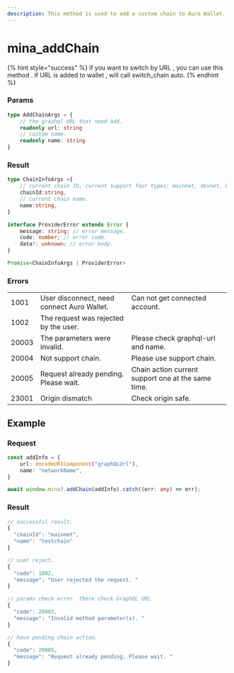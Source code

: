 ```yaml
---
description: This method is used to add a custom chain to Auro Wallet.
---
```


# mina\_addChain

{% hint style="success" %}
if you want to switch by URL , you can use this method . if URL is added to wallet , will call switch\_chain auto.
{% endhint %}

### Params

```typescript
type AddChainArgs = {
    // the graphql URL that need add.
    readonly url: string
    // custom name.
    readonly name: string
}
```

### Result

```typescript
type ChainInfoArgs ={
    // current chain ID, current support four types: mainnet, devnet, berkeley, testworld2.
    chainId:string,
    // current chain name.
    name:string,
}

interface ProviderError extends Error {
    message: string; // error message.
    code: number; // error code.
    data?: unknown; // error body. 
}

Promise<ChainInfoArgs | ProviderError>
```

### Errors

|       |                                            |                                                    |
| ----- | ------------------------------------------ | -------------------------------------------------- |
| 1001  | User disconnect, need connect Auro Wallet. | Can not get connected account.                     |
| 1002  | The request was rejected by the user.      |                                                    |
| 20003 | The parameters were invalid.               | Please check graphql-url and name.                 |
| 20004 | Not support chain.                         | Please use support chain.                          |
| 20005 | Request already pending. Please wait.      | Chain action current support one at the same time. |
| 23001 | Origin dismatch                            | Check origin safe.                                 |

## Example

### Request

```typescript
const addInfo = {
    url: encodeURIComponent("graphQLUrl"),
    name: "networkName",
}

await window.mina?.addChain(addInfo).catch((err: any) => err);
```

### Result

```typescript
// successful result.
{
  "chainId": "mainnet",
  "name": "testchain"
}

// user reject.
{
  "code": 1002,
  "message": "User rejected the request. "
}

// params check error. there check GraphQL URL.
{
  "code": 20003,
  "message": "Invalid method parameter(s). "
}

// have pending chain action.
{
  "code": 20005,
  "message": "Request already pending. Please wait. "
}
```

